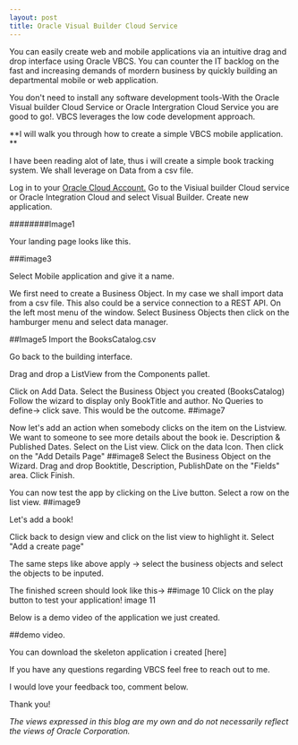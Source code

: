 ```yaml
---
layout: post
title: Oracle Visual Builder Cloud Service
---
```


You can easily create web and mobile applications via an intuitive drag and drop interface using Oracle VBCS. You can counter the IT backlog on the fast and increasing demands of mordern business by quickly building an departmental mobile or web application.

You don't need to install any software development tools-With the Oracle Visual builder Cloud Service or Oracle Intergration Cloud Service you are good to go!. 
VBCS leverages the low code development approach. 

**I will walk you through how to create a simple VBCS mobile application. **

I have been reading alot of late, thus i will create a simple book tracking system. We shall leverage on Data from a csv file.

Log in to your [Oracle Cloud Account.](https://cloud.oracle.com/home)
Go to the Visiual builder Cloud service or Oracle Integration Cloud and select Visual Builder.
Create new application.

########Image1

Your landing page looks like this. 

###image3

Select Mobile application and give it a name.

We first need to create a Business Object. In my case we shall import data from a csv file. This also could be a service connection to a REST API.
On the left most menu of the window. Select Business Objects then click on the hamburger menu and select data manager. 

##Image5
Import the BooksCatalog.csv

Go back to the building interface. 

Drag and drop a ListView from the Components pallet. 

Click on Add Data.
Select the Business Object you created (BooksCatalog) 
Follow the wizard to display only BookTitle and author. 
No Queries to define-> click save.
This would be the outcome.
##image7

Now let's add an action when somebody clicks on the item on the Listview. We want to someone to see more details about the book ie. Description & Published Dates.
Select on the List view. Click on the data Icon. Then click on the "Add Details Page"
##image8
Select the Business Object on the Wizard.
Drag and drop Booktitle, Description, PublishDate on the "Fields" area.
Click Finish.

You can now test the app by clicking on the Live button. Select a row on the list view.
##image9

Let's add a book! 

Click back to design view and click on the list view to highlight it. Select "Add a create page"

The same steps like above apply -> select the business objects and select the objects to be inputed. 

The finished screen should look like this-> 
##image 10
Click on the play button to test your application!
image 11

Below is a demo video of the application we just created.

##demo video.

You can download the skeleton application i created [here]

If you have any questions regarding VBCS feel free to reach out to me. 

I would love your feedback too, comment below.

Thank you!

*The views expressed in this blog are my own and do not necessarily reflect the views of Oracle Corporation.*






